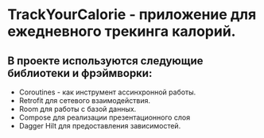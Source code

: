 # TrackYourCalorie - приложение для ежедневного трекинга калорий. 

## В проекте используются следующие библиотеки и фрэймворки:

- Coroutines - как инструмент ассинхронной работы.
- Retrofit для сетевого взаимодействия.
- Room для работы с базой данных.
- Compose для реализации презентационного слоя
- Dagger Hilt для предоставления зависимостей.
